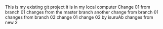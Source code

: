 This is my existing git project 
it is in my local computer
Change 01 from branch 01
changes from the master branch
another change from branch 01
changes from branch 02
change 01
change 02 by isuruAb
changes from new 2
